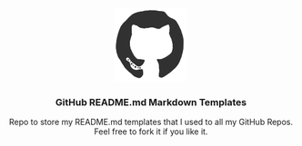 <p align="center"><img src="/md_assets/octocat.gif" alt="Logo" width="130" height="130"></p>
<h3 align="center">GitHub README.md Markdown Templates</h3>
<p align="center">Repo to store my README.md templates that I used to all my GitHub Repos. Feel free to fork it if you like it.</p>